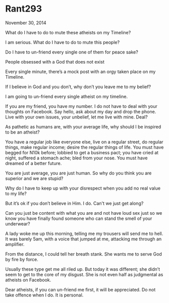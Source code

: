 # Rant293


November 30, 2014

What do I have to do to mute these atheists on my Timeline? 

I am serious. What do I have to do to mute this people?

Do I have to un-friend every single one of them for peace sake?

People obsessed with a God that does not exist

Every single minute, there’s a mock post with an orgy taken place on my Timeline.

If I believe in God and you don’t, why don’t you leave me to my belief?

I am going to un-friend every single atheist on my timeline. 

If you are my friend, you have my number. I do not have to deal with your thoughts on Facebook. Say hello, ask about my day and drop the phone. Live with your own issues, your unbelief, let me live with mine. Deal?

As pathetic as humans are, with your average life, why should I be inspired to be an atheist?

You have a regular job like everyone else, live on a regular street, do regular things, make regular income; desire the regular things of life. You must have begged for N10k before; lobbied to get a business pact; you have cried at night, suffered a stomach ache; bled from your nose. You must have dreamed of a better future.

You are just average, you are just human. So why do you think you are superior and we are stupid?

Why do I have to keep up with your disrespect when you add no real value to my life?

But it’s ok if you don’t believe in Him. I do. Can't we just get along? 

Can you just be content with what you are and not have loud sex just so we know you have finally found someone who can stand the smell of your underwear?

A lady woke me up this morning, telling me my trousers will send me to hell. It was barely 5am, with a voice that jumped at me, attacking me through an amplifier. 

From the distance, I could tell her breath stank. She wants me to serve God by fire by force.

Usually these type get me all riled up. But today it was different; she didn’t seem to get to the core of my disgust. She is not even half as judgmental as atheists on Facebook.

Dear atheists, if you can un-friend me first, it will be appreciated. Do not take offence when I do. It is personal.